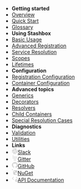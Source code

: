 - **Getting started**
- [Overview](getting-started/overview)
- [Quick Start](getting-started/quick-start)
- [Glossary](_glossary)
- **Using Stashbox**
- [Basic Usage](usage/basics)
- [Advanced Registration](usage/advanced-registration)
- [Service Resolution](usage/service-resolution)
- [Scopes](usage/scopes)
- [Lifetimes](usage/lifetimes)
- **Configuration**
- [Registration Configuration](configuration/registration-configuration)
- [Container Configuration](configuration/container-configuration)
- **Advanced topics**
- [Generics](advanced/generics)
- [Decorators](advanced/decorators)
- [Resolvers](advanced/resolvers)
- [Child Containers](advanced/child-containers)
- [Special Resolution Cases](advanced/special-resolution-cases)
- **Diagnostics**
- [Validation](diagnostics/validation)
- [Utilities](diagnostics/utilities)
- **Links**
- [<img src="assets/images/slack.svg" alt="Slack" width=16>Slack](https://3vj.short.gy/stashbox-slack)
- [<img src="assets/images/gitter.svg" alt="Gitter" width=16>Gitter](https://gitter.im/z4kn4fein/stashbox)
- [<img src="assets/images/github.svg" alt="GitHub" width=16>GitHub](https://github.com/z4kn4fein/stashbox)
- [<img src="assets/images/nuget.svg" alt="NuGet" width=16>NuGet](https://www.nuget.org/packages/Stashbox/)
- [<img src="assets/images/api.svg" alt="API" width=16>API Documentation](https://www.fuget.org/packages/Stashbox/)